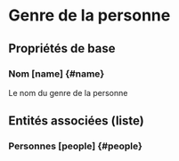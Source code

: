 # Genre de la personne
<!--- THIS FILE IS GENERATED PLEASE DO NOT EDIT IT DIRECTLY --->



## Propriétés de base

### Nom [name] {#name}
        
Le nom du genre de la personne



## Entités associées (liste)

### Personnes [people] {#people}
        




